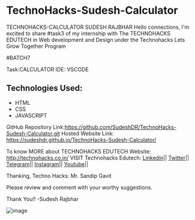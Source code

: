 # TechnoHacks-Sudesh-Calculator
TECHNOHACKS-CALCULATOR
SUDESH RAJBHAR
Hello connections,
I'm excited to share #task3 of my internship with The TECHNOHACKS EDUTECH in Web development and Design under the Technohacks Lets Grow Together Program

#BATCH7

Task:CALCULATOR
IDE: VSCODE
## Technologies Used:
- HTML
- CSS
- JAVASCRIPT



GitHub Repository Link:https://github.com/SudeshDR/TechnoHacks-Sudesh-Calculator.git 
Hosted Website Link: https://sudeshdr.github.io/TechnoHacks-Sudesh-Calculator/

To know MORE about TECHNOHACKS EDUTECH Website: http://technohacks.co.in/
VISIT Technohacks Edutech: 
<a href="https://www.linkedin.com/company/technohacks-edutech/"> Linkedin</a>||
<a href="https://twitter.com/technohacksedu"> Twitter</a>||
<a href="https://telegram.me/TechnoHacksofficial"> Telegram</a>||
<a href="https://www.instagram.com/technohacks.co.in"> Instagram</a>||
<a href="https://www.youtube.com/channel/UCwuh25VS9J9ApJ7Yomw_Lqw"> Youtube</a>||<br>

Thanking,
Techno Hacks:
Mr. Sandip Gavit

Please review and comment with your worthy suggestions.

Thank You!!
-Sudesh Rajbhar


![image](https://github.com/SudeshDR/TechnoHacks-Sudesh-Calculator/assets/103194804/f151eb72-f223-46ce-8552-88f368de9338)
